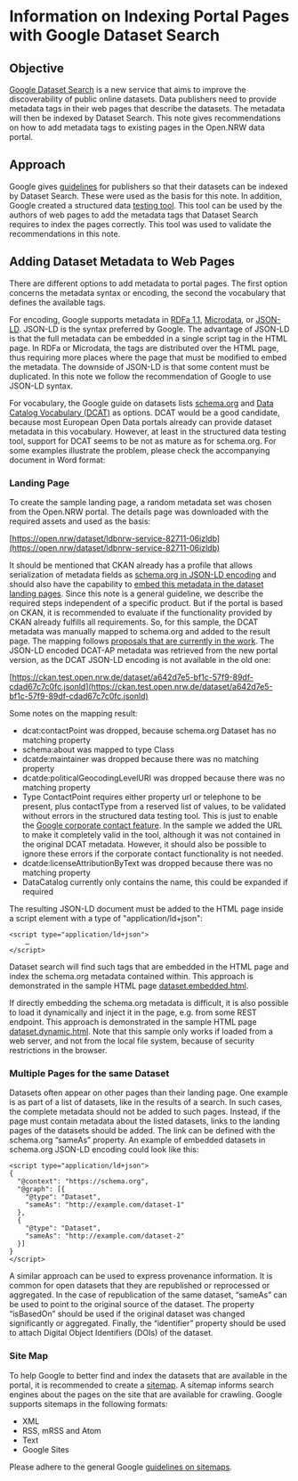 # Information on Indexing Portal Pages with Google Dataset Search
## Objective
[Google Dataset Search][1] is a new service that aims to improve the
discoverability of public online datasets. Data publishers need to
provide metadata tags in their web pages that describe the datasets.
The metadata will then be indexed by Dataset Search. This note gives
recommendations on how to add metadata tags to existing pages in the
Open.NRW data portal.

## Approach
Google gives [guidelines][2] for publishers so that their datasets can
be indexed by Dataset Search. These were used as the basis for this
note. In addition, Google created a structured data [testing tool][3].
This tool can be used by the authors of web pages to add the metadata
tags that Dataset Search requires to index the pages correctly. This
tool was used to validate the recommendations in this note.

## Adding Dataset Metadata to Web Pages
There are different options to add metadata to portal pages. The first
option concerns the metadata syntax or encoding, the second the
vocabulary that defines the available tags.

For encoding, Google supports metadata in [RDFa 1.1][4],
[Microdata][5], or [JSON-LD][6]. JSON-LD is the syntax preferred by
Google. The advantage of JSON-LD is that the full metadata
can be embedded in a single script tag in the HTML page. In RDFa or
Microdata, the tags are distributed over the HTML page, thus requiring
more places where the page that must be modified to embed the metadata.
The downside of JSON-LD is that some content must be duplicated. In
this note we follow the recommendation of Google to use JSON-LD syntax.

For vocabulary, the Google guide on datasets lists [schema.org][7] and
[Data Catalog Vocabulary (DCAT)][8] as options. DCAT would be a good
candidate, because most European Open Data portals already can provide
dataset metadata in this vocabulary. However, at least in the
structured data testing tool, support for DCAT seems to be not as
mature as for schema.org. For some examples illustrate the problem,
please check the accompanying document in Word format:

### Landing Page
To create the sample landing page, a random metadata set was chosen
from the Open.NRW portal. The details page was downloaded with the
required assets and used as the basis:

[https://open.nrw/dataset/ldbnrw-service-82711-06izldb](https://open.nrw/dataset/ldbnrw-service-82711-06izldb)

It should be mentioned that CKAN already has a profile that allows
serialization of metadata fields as [schema.org in JSON-LD encoding][9]
and should also have the capability to [embed this metadata in the
dataset landing pages][10]. Since this note is a general guideline, we
describe the required steps independent of a specific product. But if
the portal is based on CKAN, it is recommended to evaluate if the
functionality provided by CKAN already fulfills all requirements.
So, for this sample, the DCAT metadata was manually mapped to
schema.org and added to the result page. The mapping follows [proposals
that are currently in the work][11]. The JSON-LD encoded DCAT-AP
metadata was retrieved from the new portal version, as the DCAT JSON-LD
encoding is not available in the old one:

[https://ckan.test.open.nrw.de/dataset/a642d7e5-bf1c-57f9-89df-cdad67c7c0fc.jsonld](https://ckan.test.open.nrw.de/dataset/a642d7e5-bf1c-57f9-89df-cdad67c7c0fc.jsonld)

Some notes on the mapping result:
* dcat:contactPoint was dropped, because schema.org Dataset has no
matching property
* schema:about was mapped to type Class
* dcatde:maintainer was dropped because there was no matching property
* dcatde:politicalGeocodingLevelURI was dropped because there was no
matching property
* Type ContactPoint requires either property url or telephone to be
present, plus contactType from a reserved list of values, to be
validated without errors in the structured data testing tool. This is
just to enable the [Google corporate contact feature][12]. In the
sample we added the URL to make it completely valid in the tool,
although it was not contained in the original DCAT metadata. However,
it should also be possible to ignore these errors if the corporate
contact functionality is not needed.
* dcatde:licenseAttributionByText was dropped because there was no
matching property
* DataCatalog currently only contains the name, this could be expanded
if required

The resulting JSON-LD document must be added to the HTML page inside a
script element with a type of "application/ld+json":

    <script type="application/ld+json">
    	…
    </script>
Dataset search will find such tags that are embedded in the HTML page
and index the schema.org metadata contained within. This approach is
demonstrated in the sample HTML page
[dataset.embedded.html](https://OpenNRW.github.io/info-on-google-dataset-search/docs/dataset.embedded.html).

If directly embedding the schema.org metadata is difficult, it is also
possible to load it dynamically and inject it in the page, e.g. from
some REST endpoint. This approach is demonstrated in the sample HTML
page [dataset.dynamic.html](https://OpenNRW.github.io/info-on-google-dataset-search/docs/dataset.dynamic.html).
Note that this sample only works if loaded from a web server, and not
from the local file system, because of security restrictions in the
browser.

### Multiple Pages for the same Dataset

Datasets often appear on other pages than their landing page. One
example is as part of a list of datasets, like in the results of a
search. In such cases, the complete metadata should not be added to
such pages. Instead, if the page must contain metadata about the
listed datasets, links to the landing pages of the datasets should be
added. The link can be defined with the schema.org “sameAs” property.
An example of embedded datasets in schema.org JSON-LD encoding could
look like this:

    <script type="application/ld+json">
    {
      "@context": "https://schema.org",
      "@graph": [{
        "@type": "Dataset",
        "sameAs": "http://example.com/dataset-1"
      },
      {
        "@type": "Dataset",
        "sameAs": "http://example.com/dataset-2"
      }]
    }
    </script>

A similar approach can be used to express provenance information. It
is common for open datasets that they are republished or reprocessed
or aggregated. In the case of republication of the same dataset,
“sameAs” can be used to point to the original source of the dataset.
The property “isBasedOn” should be used if the original dataset was
changed significantly or aggregated. Finally, the “identifier”
property should be used to attach Digital Object Identifiers (DOIs)
of the dataset.

### Site Map

To help Google to better find and index the datasets that are
available in the portal, it is recommended to create a [sitemap][13].
A sitemap informs search engines about the pages on the site that are
available for crawling. Google supports sitemaps in the following
formats:
* XML
* RSS, mRSS and Atom
* Text
* Google Sites

Please adhere to the general Google [guidelines on sitemaps][14].


[1]: https://toolbox.google.com/datasetsearch

[2]: https://developers.google.com/search/docs/data-types/dataset

[3]: https://search.google.com/structured-data/testing-tool

[4]: https://rdfa.info/

[5]: https://www.w3.org/TR/microdata/

[6]: https://w3c.github.io/json-ld-syntax/

[7]: https://schema.org

[8]: https://www.w3.org/TR/vocab-dcat/

[9]: https://extensions.ckan.org/extension/dcat/

[10]: https://github.com/ckan/ckanext-dcat/issues/75

[11]: https://github.com/w3c/dxwg/issues/251

[12]: https://developers.google.com/search/docs/data-types/corporate-contact

[13]: https://www.sitemaps.org/index.html

[14]: https://support.google.com/webmasters/answer/183668
